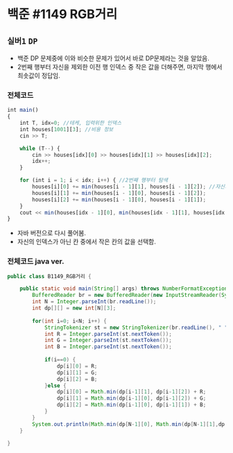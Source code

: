 # 백준 #1149 RGB거리
`실버1` `DP`
---
- 백준 DP 문제중에 이와 비슷한 문제가 있어서 바로 DP문제라는 것을 알았음.
- 2번째 행부터 자신을 제외한 이전 행 인덱스 중 작은 값을 더해주면, 마지막 행에서 최솟값이 정답임.

### 전체코드
```jsx
int main()
{
	int T, idx=0; //테케, 입력위한 인덱스
	int houses[1001][3]; //비용 정보
	cin >> T;

	while (T--) {
		cin >> houses[idx][0] >> houses[idx][1] >> houses[idx][2];
		idx++;
	}

	for (int i = 1; i < idx; i++) { //2번째 행부터 탐색
		houses[i][0] += min(houses[i - 1][1], houses[i - 1][2]); //자신의 인덱스가 아닌 이전 행 중에서 작은 값을 더함
		houses[i][1] += min(houses[i - 1][0], houses[i - 1][2]);
		houses[i][2] += min(houses[i - 1][0], houses[i - 1][1]);
	}
	cout << min(houses[idx - 1][0], min(houses[idx - 1][1], houses[idx - 1][2])); //마지막 인덱스에서 최솟값이 정답
}
```

- 자바 버전으로 다시 풀어봄. 
- 자신의 인덱스가 아닌 칸 중에서 작은 칸의 값을 선택함.
### 전체코드 java ver.
```java
public class B1149_RGB거리 {

	public static void main(String[] args) throws NumberFormatException, IOException {
		BufferedReader br = new BufferedReader(new InputStreamReader(System.in));
		int N = Integer.parseInt(br.readLine());
		int dp[][] = new int[N][3];
		
		for(int i=0; i<N; i++) {
			StringTokenizer st = new StringTokenizer(br.readLine(), " ");
			int R = Integer.parseInt(st.nextToken());
			int G = Integer.parseInt(st.nextToken());
			int B = Integer.parseInt(st.nextToken());
			
			if(i==0) {
				dp[i][0] = R;
				dp[i][1] = G;
				dp[i][2] = B;
			}else {
				dp[i][0] = Math.min(dp[i-1][1], dp[i-1][2]) + R;
				dp[i][1] = Math.min(dp[i-1][0], dp[i-1][2]) + G;
				dp[i][2] = Math.min(dp[i-1][0], dp[i-1][1]) + B;
			}
		}
		System.out.println(Math.min(dp[N-1][0], Math.min(dp[N-1][1],dp[N-1][2])));
	}

}

```
